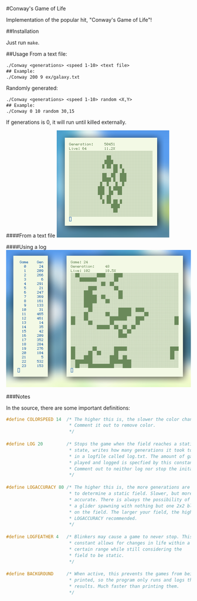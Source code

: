 #Conway's Game of Life

Implementation of the popular hit, "Conway's Game of Life"!

##Installation

Just run `make`.

##Usage
From a text file: 
```
./Conway <generations> <speed 1-10> <text file>  
## Example:  
./Conway 200 9 ex/galaxy.txt
```   
Randomly generated:
```
./Conway <generations> <speed 1-10> random <X,Y>  
## Example:  
./Conway 0 10 random 30,15
```
If generations is 0, it will run until killed externally.

####From a text file
![galaxy image](img/galaxy.png)

####Using a log
![log image](img/log.png)

###Notes

In the source, there are some important definitions:
```C                      
#define COLORSPEED 14  /* The higher this is, the slower the color changes.
                        * Comment it out to remove color.
                        */

#define LOG 20         /* Stops the game when the field reaches a static
                        * state, writes how many generations it took to reach
                        * in a logfile called log.txt. The amount of games
                        * played and logged is specfied by this constant.
                        * Comment out to neithor log nor stop the inital game.
                        */

#define LOGACCURACY 80 /* The higher this is, the more generations are tested
                        * to determine a static field. Slower, but more
                        * accurate. There is always the possibility of
                        * a glider spawning with nothing but one 2x2 block
                        * on the field. The larger your field, the higher
                        * LOGACCURACY recommended.
                        */

#define LOGFEATHER 4   /* Blinkers may cause a game to never stop. This
                        * constant allows for changes in life within a
                        * certain range while still considering the
                        * field to be static.
                        */

#define BACKGROUND     /* When active, this prevents the games from being
                        * printed, so the program only runs and logs the
                        * results. Much faster than printing them.
                        */
```
